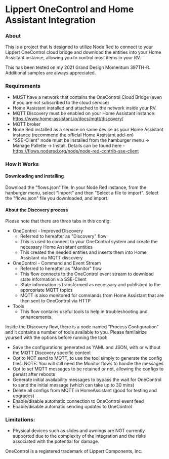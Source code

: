 Lippert OneControl and Home Assistant Integration
=================================================

### About

This is a project that is designed to utilize Node Red to connect to your Lippert OneControl cloud bridge and download the entities into your Home Assistant instance, allowing you to control most items in your RV.

This has been tested on my 2021 Grand Design Momentum 397TH-R.  Additional samples are always appreciated.

### Requirements
- MUST have a network that contains the OneControl Cloud Bridge (even if you are not subscribed to the cloud service)
- Home Assistant installed and attached to the network inside your RV.
- MQTT Discovery must be enabled on your Home Assistant instance: https://www.home-assistant.io/docs/mqtt/discovery/
- MQTT broker 
- Node Red installed as a service on same device as your Home Assistant instance (recommend the official Home Assistant add-on)
- "SSE-Client" node must be installed from the hamburger menu -> Manage Pallette -> Install.  Details can be found here - https://flows.nodered.org/node/node-red-contrib-sse-client

### How it Works

#### Downloading and installing
Download the "flows.json" file.  In your Node Red instance, from the hanburger menu, select "Import" and then "Select a file to import".  Select the "flows.json" file you downloaded, and import.

#### About the Discovery process
Please note that there are three tabs in this config:
- OneControl - Improved Discovery
  - Referred to hereafter as "Discovery" flow
  - This is used to connect to your OneControl system and create the necessary Home Assistant entities
  - This created the needed entities and inserts them into Home Assistant via MQTT discovery
- OneControl - Command and Event Stream
  - Referred to hereafter as "Monitor" flow
  - This flow connects to the OneControl event stream to download state information via SSE-Client
  - State information is transformed as necessary and published to the appropriate MQTT topics
  - MQTT is also monitored for commands from Home Assistant that are then sent to OneControl via HTTP
- Tools
  - This flow contains useful tools to help in troubleshooting and enhancements.

Inside the Discovery flow, there is a node named "Process Configuration" and it contains a number of tools available to you.  Please familairize yourself
with the options before running the tool:
- Save the configurations generated as YAML and JSON, with or without the MQTT Discovery specific content
- Opt to NOT send to MQTT, to use the tool simply to generate the config files.  NOTE: You will still need the Monitor flows to handle the messages
- Opt to set MQTT messages to be retained or not, allowing the configs to persist after reboots
- Generate initial availability messages to bypass the wait for OneControl to send the initial message (which can take up to 30 mins)
- Delete all configs from MQTT in HomeAssistant (good for testing and upgrades)
- Enable/disable automatic connection to OneControl event feed
- Enable/disable automatic sending updates to OneControl

### Limitations:
- Physical devices such as slides and awnings are NOT currently supported due to the complexity of the integration and the risks associated with the potential for damage.


OneControl is a registered trademark of Lippert Components, Inc.
